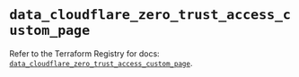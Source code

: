 # `data_cloudflare_zero_trust_access_custom_page`

Refer to the Terraform Registry for docs: [`data_cloudflare_zero_trust_access_custom_page`](https://registry.terraform.io/providers/cloudflare/cloudflare/5.3.0/docs/data-sources/zero_trust_access_custom_page).
